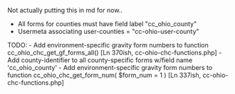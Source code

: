 Not actually putting this in md for now..

- All forms for counties must have field label "cc_ohio_county"
- Usermeta associating user-counties = "cc-ohio-user-county"

TODO: 
	- Add environment-specific gravity form numbers to function cc_ohio_chc_get_gf_forms_all() [Ln 370ish, cc-ohio-chc-functions.php]
	- Add county-identifier to all county-specific forms w/field name 'cc_ohio_county' 
	- Add environment-specific gravity form numbers to function cc_ohio_chc_get_form_num( $form_num = 1 ) [Ln 337ish, cc-ohio-chc-functions.php]